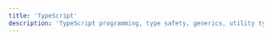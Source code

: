 ```yaml
---
title: 'TypeScript'
description: 'TypeScript programming, type safety, generics, utility types, and advanced TypeScript development techniques.'
---
```

